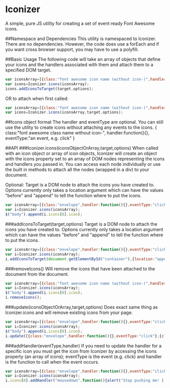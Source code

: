 Iconizer
========

A simple, pure JS utility for creating a set of event ready Font Awesome icons. 

##Namespace and Dependencies
This utility is namespaced to Iconizer. There are no dependencies. However, the code does use a forEach and if you want cross browser support, you may have to use a polyfill.

##Basic Usage
The following code will take an array of objects that define your icons and the handlers associated with them and attach them to a specified DOM target.
```javascript
var iconsArray=[{class:"font awesome icon name (without icon-)",handler:myFunction,eventType:"click"}];
var icons=Iconizer.icons(iconsArray);
icons.addIconsToTarget(target,options);
```
OR to attach when first called:

```javascript
var iconsArray=[{class:"font awesome icon name (without icon-)",handler:myFunction,eventType:"click"}];
var icons=Iconizer.icons(iconsArray,target,options);
```
##Icons object format
The handler and eventType are optional. You can still use the utility to create icons without attaching any events to the icons.
	{
		class:"font awesome class name without icon-",
	 	handler:function(){},
	 	eventType:"an event, e.g. click"
	}

##API
###Iconizer.icons(iconsObjectOrArray,target,options)
When called with an icon object or array of icon objects, Iconizer will create an object with the icons property set to an array of DOM nodes representing the icons and handlers you passed in. You can access each node individually or use the built in methods to attach all the nodes (wrapped in a div) to your document. 

Optional:
Target is a DOM node to attach the icons you have created to. Options currently only takes a location argument which can have the values "before" and "append" to tell the function where to put the icons.

```javascript
var iconsArray=[{class:"envelope",handler:function(){},eventType:"click"}];
var i=Iconizer.icons(iconsArray);
$("body").append(i.icons[0].icon);
```

###addIconsToTarget(target,options)
Target is a DOM node to attach the icons you have created to. Options currently only takes a location argument which can have the values "before" and "append" to tell the function where to put the icons.
```javascript
var iconsArray=[{class:"envelope",handler:function(){},eventType:"click"}];
var i=Iconizer.icons(iconsArray);
i.addIconsToTarget(document.getElementById("container"),{location:"append"});
```

###removeIcons()
Will remove the icons that have been attached to the document from the document. 
```javascript
var iconsArray=[{class:"font awesome icon name (without icon-)",handler:myFunction,eventType:"click"}];
var i=Iconizer.icons(iconsArray);
$("body").append(i.icons[0].icon);
i.removeIcons();
```

###update(iconsObjectOrArray,target,options)
Does exact same thing as Iconizer.icons and will remove existing icons from your page.
```javascript
var iconsArray=[{class:"envelope",handler:function(){},eventType:"click"}];
var i=Iconizer.icons(iconsArray);
$("body").append(i.icons[0].icon);
i.update([{class:"envelope",handler:function(){},eventType:"click"},{class:"android",handler:function(){},eventType:"click"}],document.getElementsByTagName("body")[0]);
```

###addHandler(eventType,handler)
If you need to update the handler for a specific icon you must get the icon from Iconizer by accessing the icons property (an array of icons);
eventType is the event (e.g. click) and handler is the function to call when the event occurs.
```javascript
var iconsArray=[{class:"envelope",handler:function(){},eventType:"click"}];
var i=Iconizer.icons(iconsArray);
i.icons[0].addHandler("mousedown",function(){alert("Stop pushing me! I don't want to wake up yet.");});
```